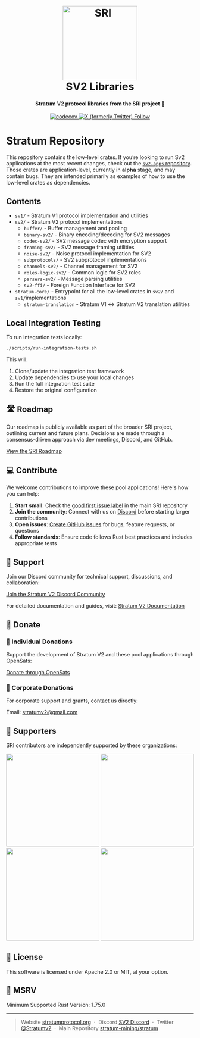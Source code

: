 <h1 align="center">
  <br>
  <a href="https://stratumprotocol.org"><img src="https://github.com/stratum-mining/stratumprotocol.org/blob/660ecc6ccd2eca82d0895cef939f4670adc6d1f4/src/.vuepress/public/assets/stratum-logo%402x.png" alt="SRI" width="200"></a>
  <br>
SV2 Libraries
  <br>
</h1>
<h4 align="center">Stratum V2 protocol libraries from the SRI project 🦀</h4>
<p align="center">
  <a href="https://codecov.io/gh/stratum-mining/stratum">
    <img src="https://codecov.io/gh/stratum-mining/stratum/branch/main/graph/badge.svg" alt="codecov">
  </a>
  <a href="https://twitter.com/intent/follow?screen_name=stratumv2">
    <img src="https://img.shields.io/twitter/follow/stratumv2?style=social" alt="X (formerly Twitter) Follow">
  </a>
</p>

# Stratum Repository

This repository contains the low-level crates.
If you’re looking to run Sv2 applications at the most recent changes, check out the [`sv2-apps` repository](https://github.com/stratum-mining/sv2-apps). Those crates are application-level, currently in **alpha** stage, and may contain bugs. They are intended primarily as examples of how to use the low-level crates as dependencies.

## Contents

- `sv1/` - Stratum V1 protocol implementation and utilities
- `sv2/` - Stratum V2 protocol implementations
  - `buffer/` - Buffer management and pooling
  - `binary-sv2/` - Binary encoding/decoding for SV2 messages
  - `codec-sv2/` - SV2 message codec with encryption support
  - `framing-sv2/` - SV2 message framing utilities
  - `noise-sv2/` - Noise protocol implementation for SV2
  - `subprotocols/` - SV2 subprotocol implementations
  - `channels-sv2/` - Channel management for SV2
  - `roles-logic-sv2/` - Common logic for SV2 roles
  - `parsers-sv2/` - Message parsing utilities
  - `sv2-ffi/` - Foreign Function Interface for SV2
- `stratum-core/` - Entrypoint for all the low-level crates in `sv2/` and `sv1/`implementations
  - `stratum-translation` - Stratum V1 ↔ Stratum V2 translation utilities

## Local Integration Testing

To run integration tests locally:

```bash
./scripts/run-integration-tests.sh
```

This will:
1. Clone/update the integration test framework
2. Update dependencies to use your local changes
3. Run the full integration test suite
4. Restore the original configuration

## 🛣 Roadmap 

Our roadmap is publicly available as part of the broader SRI project, outlining current and future plans. Decisions are made through a consensus-driven approach via dev meetings, Discord, and GitHub.

[View the SRI Roadmap](https://github.com/orgs/stratum-mining/projects/5)

## 💻 Contribute 

We welcome contributions to improve these pool applications! Here's how you can help:

1. **Start small**: Check the [good first issue label](https://github.com/stratum-mining/stratum/labels/good%20first%20issue) in the main SRI repository
2. **Join the community**: Connect with us on [Discord](https://discord.gg/fsEW23wFYs) before starting larger contributions
3. **Open issues**: [Create GitHub issues](https://github.com/stratum-mining/stratum/issues) for bugs, feature requests, or questions
4. **Follow standards**: Ensure code follows Rust best practices and includes appropriate tests

## 🤝 Support

Join our Discord community for technical support, discussions, and collaboration:

[Join the Stratum V2 Discord Community](https://discord.gg/fsEW23wFYs)

For detailed documentation and guides, visit:
[Stratum V2 Documentation](https://stratumprotocol.org)

## 🎁 Donate

### 👤 Individual Donations 
Support the development of Stratum V2 and these pool applications through OpenSats:

[Donate through OpenSats](https://opensats.org/projects/stratumv2)

### 🏢 Corporate Donations
For corporate support and grants, contact us directly:

Email: stratumv2@gmail.com

## 🙏 Supporters

SRI contributors are independently supported by these organizations:

<p float="left">
  <a href="https://hrf.org"><img src="https://raw.githubusercontent.com/stratum-mining/stratumprotocol.org/refs/heads/main/public/assets/hrf-logo-boxed.svg" width="250" /></a>
  <a href="https://spiral.xyz"><img src="https://raw.githubusercontent.com/stratum-mining/stratumprotocol.org/refs/heads/main/public/assets/Spiral-logo-boxed.svg" width="250" /></a>
  <a href="https://opensats.org/"><img src="https://raw.githubusercontent.com/stratum-mining/stratumprotocol.org/refs/heads/main/public/assets/opensats-logo-boxed.svg" width="250" /></a>
  <a href="https://vinteum.org/"><img src="https://raw.githubusercontent.com/stratum-mining/stratumprotocol.org/refs/heads/main/public/assets/vinteum-logo-boxed.png" width="250" /></a>
</p>

## 📖 License
This software is licensed under Apache 2.0 or MIT, at your option.

## 🦀 MSRV
Minimum Supported Rust Version: 1.75.0

---

> Website [stratumprotocol.org](https://www.stratumprotocol.org) &nbsp;&middot;&nbsp;
> Discord [SV2 Discord](https://discord.gg/fsEW23wFYs) &nbsp;&middot;&nbsp;
> Twitter [@Stratumv2](https://twitter.com/StratumV2) &nbsp;&middot;&nbsp;
> Main Repository [stratum-mining/stratum](https://github.com/stratum-mining/stratum)
